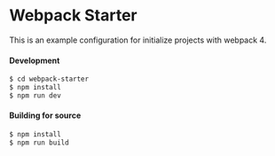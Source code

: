 # Webpack Starter

This is an example configuration for initialize projects with webpack 4.

#### Development

```sh
$ cd webpack-starter
$ npm install
$ npm run dev
```
#### Building for source

```sh
$ npm install
$ npm run build
```